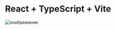 # React + TypeScript + Vite

![изображение](https://github.com/user-attachments/assets/6c6af767-1ad3-4369-bc0a-c32c1a34e0be)
